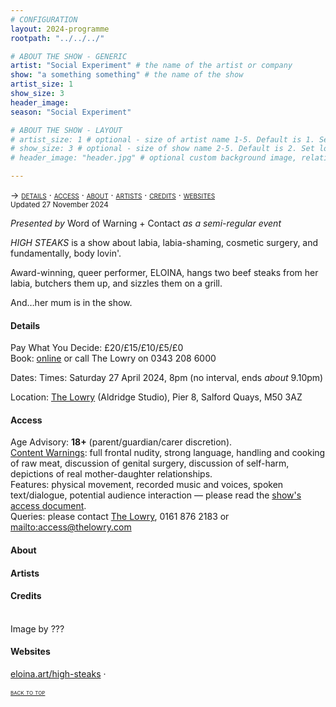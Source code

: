 ```yaml
---
# CONFIGURATION
layout: 2024-programme
rootpath: "../../../"

# ABOUT THE SHOW - GENERIC
artist: "Social Experiment" # the name of the artist or company
show: "a something something" # the name of the show
artist_size: 1
show_size: 3
header_image:  
season: "Social Experiment"

# ABOUT THE SHOW - LAYOUT
# artist_size: 1 # optional - size of artist name 1-5. Default is 1. Set longer names to lower values
# show_size: 3 # optional - size of show name 2-5. Default is 2. Set longer names to lower values
# header_image: "header.jpg" # optional custom background image, relative to current page

---
```

<span style='font-variant: small-caps'>→ [details](/socialexperiment/#details) · [access](/socialexperiment/#access) · [about](/socialexperiment/#about) · [artists](/socialexperiment/#artists) · [credits](/socialexperiment/#credits) · [websites](/socialexperiment/#websites)</span><br><small>Updated 27 November 2024</small>          
         
*Presented by* Word of Warning + Contact *as a semi-regular event*         
         
*HIGH STEAKS* is a show about labia, labia-shaming, cosmetic surgery, and fundamentally, body lovin'.          
          
Award-winning, queer performer, ELOINA, hangs two beef steaks from her labia, butchers them up, and sizzles them on a grill.           
          
And…her mum is in the show.        
         
#### Details         
Pay What You Decide: £20/£15/£10/£5/£0<br>Book: <a href="https://tickets.thelowry.com/events/wtf%20(not)%20wednesday-%20high%20steaks%20by%20eloina/2024-4-27_20.00/lowry%20studio?back=2&area=6711d356-240a-ea11-a9ce-815ca3ec47bd&type=ga#_ga=2.112718468.1650382160.1706191027-385683989.1701776919" target="_blank">online</a> or call The Lowry on 0343 208 6000          
         
Dates:
Times: Saturday 27 April 2024, 8pm (no interval, ends *about* 9.10pm)          
          
Location: <a href="https://thelowry.com/visit-us" target="_blank">The Lowry</a> (Aldridge Studio), Pier 8, Salford Quays, M50 3AZ         
         
#### Access         
Age Advisory: **18+** (parent/guardian/carer discretion).<br>[Content Warnings](/warnings): full frontal nudity, strong language, handling and cooking of raw meat, discussion of genital surgery, discussion of self-harm, depictions of real mother-daughter relationships.<br>Features: physical movement, recorded music and voices, spoken text/dialogue, potential audience interaction — please read the <a href="https://docs.google.com/document/d/1uDqUUjNksRdpihtEQGo0MB7DRkfBqqZICG7m15aVIrc" target="_blank">show's access document</a>.<br>Queries: please contact <a href="https://thelowry.com/visit-us/access" target="_blank">The Lowry</a>, 0161 876 2183 or <mailto:access@thelowry.com>       
         
#### About         

          
#### Artists        

         
#### Credits          
<br>Image by ???         
                   
#### Websites          
<a href="https://eloina.art/high-steaks" target="_blank">eloina.art/high-steaks</a> ·          
        
<small><span style='font-variant: small-caps'>[back to top](/socialexperiment)</span></small>

